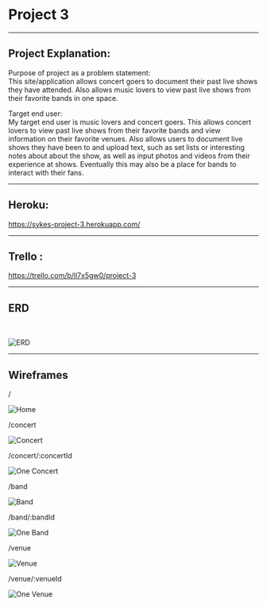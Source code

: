 
# Project 3

---------------------------------------

## Project Explanation: 

Purpose of project as a problem statement: <br>
This site/application allows concert goers to document their past live shows they have attended. Also allows music lovers to view past live shows from their favorite bands in one space.


Target end user: <br>
My target end user is music lovers and concert goers.  This allows concert lovers to view past live shows from their favorite bands and view information on their favorite venues.  Also allows users to document live shows they have been to and upload text, such as set lists or interesting notes about about the show, as well as input photos and videos from their experience at shows. Eventually this may also be a place for bands to interact with their fans.

-------------------------------------------------------------------

## Heroku: 
https://sykes-project-3.herokuapp.com/

-------------------------------------------------------------------

## Trello : 
https://trello.com/b/ll7x5gw0/project-3

-------------------------------------------------------------------

## ERD
<br>

![ERD](photos/ERD.jpg)

-------------------------------------------------------------------

## Wireframes

/
<br>

![Home](photos/Home.jpg)

/concert
<br>

![Concert](photos/Concert.jpg)

/concert/:concertId
<br>

![One Concert](photos/OneConcert.jpg)

/band
<br>

![Band](photos/Band.jpg)

/band/:bandId
<br>

![One Band](photos/OneBand.jpg)

/venue
<br>

![Venue](photos/Venue.jpg)

/venue/:venueId
<br>

![One Venue](photos/OneVenue.jpg)

